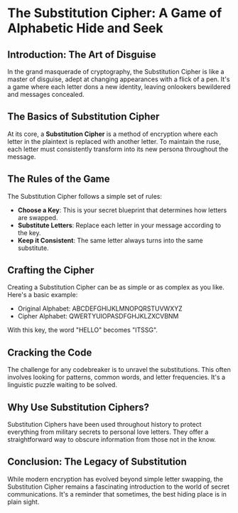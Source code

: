 # The Substitution Cipher: A Game of Alphabetic Hide and Seek

## Introduction: The Art of Disguise

In the grand masquerade of cryptography, the Substitution Cipher is like a master of disguise, adept at changing appearances with a flick of a pen. It's a game where each letter dons a new identity, leaving onlookers bewildered and messages concealed.

## The Basics of Substitution Cipher

At its core, a **Substitution Cipher** is a method of encryption where each letter in the plaintext is replaced with another letter. To maintain the ruse, each letter must consistently transform into its new persona throughout the message.

## The Rules of the Game

The Substitution Cipher follows a simple set of rules:

- **Choose a Key**: This is your secret blueprint that determines how letters are swapped.
- **Substitute Letters**: Replace each letter in your message according to the key.
- **Keep it Consistent**: The same letter always turns into the same substitute.

## Crafting the Cipher

Creating a Substitution Cipher can be as simple or as complex as you like. Here's a basic example:

- Original Alphabet: ABCDEFGHIJKLMNOPQRSTUVWXYZ
- Cipher Alphabet: QWERTYUIOPASDFGHJKLZXCVBNM

With this key, the word "HELLO" becomes "ITSSG".

## Cracking the Code

The challenge for any codebreaker is to unravel the substitutions. This often involves looking for patterns, common words, and letter frequencies. It's a linguistic puzzle waiting to be solved.

## Why Use Substitution Ciphers?

Substitution Ciphers have been used throughout history to protect everything from military secrets to personal love letters. They offer a straightforward way to obscure information from those not in the know.

## Conclusion: The Legacy of Substitution

While modern encryption has evolved beyond simple letter swapping, the Substitution Cipher remains a fascinating introduction to the world of secret communications. It's a reminder that sometimes, the best hiding place is in plain sight.
